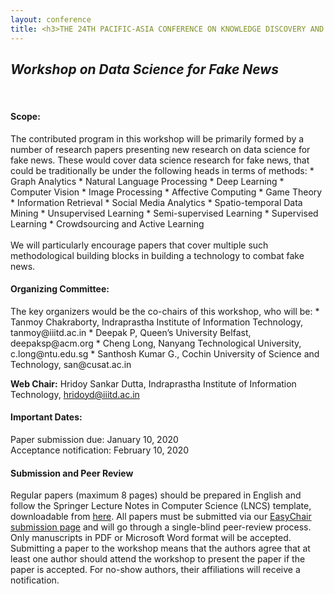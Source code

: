 ```yaml
---
layout: conference
title: <h3>THE 24TH PACIFIC-ASIA CONFERENCE ON KNOWLEDGE DISCOVERY AND DATA MINING</h3>
---
```

<h2><i>Workshop on Data Science for Fake News</i></h2>
<br>

<h4><b>Scope:</b></h4>
The contributed program in this workshop will be primarily formed by a number
of research papers presenting new research on data science for fake news. These
would cover data science research for fake news, that could be traditionally be
under the following heads in terms of methods:
 * Graph Analytics
 * Natural Language Processing
 * Deep Learning
 * Computer Vision
 * Image Processing
 * Affective Computing
 * Game Theory
 * Information Retrieval
 * Social Media Analytics
 * Spatio-temporal Data Mining
 * Unsupervised Learning
 * Semi-supervised Learning
 * Supervised Learning
 * Crowdsourcing and Active Learning
<br><br>
We will particularly encourage papers that cover multiple such methodological building blocks in building a technology to combat fake news.

<h4><b>Organizing Committee:</b></h4>
The key organizers would be the co-chairs of this workshop, who will be:
 * Tanmoy Chakraborty, Indraprastha Institute of Information Technology, tanmoy@iiitd.ac.in
 * Deepak P, Queen’s University Belfast, deepaksp@acm.org
 * Cheng Long, Nanyang Technological University, c.long@ntu.edu.sg
 * Santhosh Kumar G., Cochin University of Science and Technology, san@cusat.ac.in

<b>Web Chair:</b> Hridoy Sankar Dutta, Indraprastha Institute of Information Technology, hridoyd@iiitd.ac.in


<h4><b>Important Dates:</b></h4>
Paper submission due: January 10, 2020<br>
Acceptance notification: February 10, 2020<br>


<h4><b>Submission and Peer Review</b></h4>
Regular papers (maximum 8 pages) should be prepared in English and follow the Springer Lecture Notes in Computer Science (LNCS) template, downloadable from <a href="https://www.springer.com/gp/computer-science/lncs/conference-proceedings-guidelines">here</a>. All papers must be submitted via our <a href="https://easychair.org/conferences/?conf=dsfn2020">EasyChair submission page</a> and will go through a single-blind peer-review process. Only manuscripts in PDF or Microsoft Word format will be accepted. Submitting a paper to the workshop means that the authors agree that at least one author should attend the workshop to present the paper if the paper is accepted. For no-show authors, their affiliations will receive a notification.

